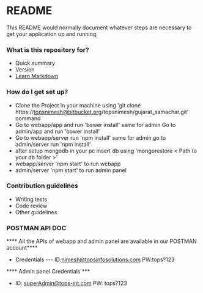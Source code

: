 # README #

This README would normally document whatever steps are necessary to get your application up and running.

### What is this repository for? ###

* Quick summary
* Version
* [Learn Markdown](https://bitbucket.org/tutorials/markdowndemo)

### How do I get set up? ###

* Clone the Project in your machine using 'git clone https://topsnimesh@bitbucket.org/topsnimesh/gujarat_samachar.git' command
* Go to webapp/app and run 'bower install' same for admin Go to admin/app and run 'bower install'
* Go to webapp/server run 'npm install' same for admin go to admin/server run 'npm install'
* after setup mongodb in your pc insert db using 'mongorestore < Path to your db folder >'
* webapp/server 'npm start' to run webapp
* admin/server 'npm start' to run admin panel

### Contribution guidelines ###

* Writing tests
* Code review
* Other guidelines

### POSTMAN API DOC ###
**** All the APIs of webapp and admin panel are available in our POSTMAN account****

* Credentials --- ID:nimesh@topsinfosolutions.com PW:tops?123

**** Admin panel Credentials ***
 
* ID: superAdmin@tops-int.com PW: tops?123